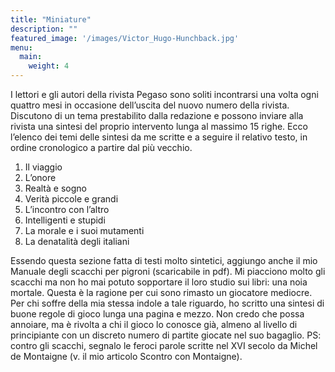 ```yaml
---
title: "Miniature"
description: ""
featured_image: '/images/Victor_Hugo-Hunchback.jpg'
menu:
  main:
    weight: 4
---
```

I lettori e gli autori della rivista Pegaso sono soliti incontrarsi una volta ogni quattro mesi in occasione dell’uscita del nuovo numero della rivista. Discutono di un tema prestabilito dalla redazione e possono inviare alla rivista una sintesi del proprio intervento lunga al massimo 15 righe.
Ecco l’elenco dei temi delle sintesi da me scritte e a seguire il relativo testo, in ordine cronologico a partire dal più vecchio.
1) Il viaggio
2) L’onore
3) Realtà e sogno
4) Verità piccole e grandi
5) L’incontro con l’altro
6) Intelligenti e stupidi
7) La morale e i suoi mutamenti
8) La denatalità degli italiani

Essendo questa sezione fatta di testi molto sintetici, aggiungo anche il mio Manuale degli scacchi per pigroni (scaricabile in pdf). Mi piacciono molto gli scacchi ma non ho mai potuto sopportare il loro studio sui libri: una noia mortale. Questa è la ragione per cui sono rimasto un giocatore mediocre. Per chi soffre della mia stessa indole a tale riguardo, ho scritto una sintesi di buone regole di gioco lunga una pagina e mezzo. Non credo che possa annoiare, ma è rivolta a chi il gioco lo conosce già, almeno al livello di principiante con un discreto numero di partite giocate nel suo bagaglio.
PS: contro gli scacchi, segnalo le feroci parole scritte nel XVI secolo da Michel de Montaigne (v. il mio articolo Scontro con Montaigne).
